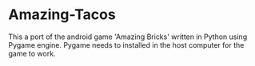 # Amazing-Tacos
This a port of the android game 'Amazing Bricks' written in Python using Pygame engine. Pygame needs to installed in the host computer for the game to work.
